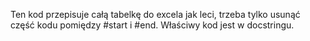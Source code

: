 Ten kod przepisuje całą tabelkę do excela jak leci, trzeba tylko usunąć część kodu pomiędzy #start i #end. Właściwy kod jest w docstringu.
